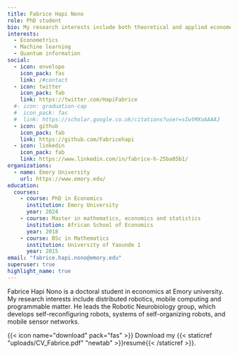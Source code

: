 ```yaml
---
title: Fabrice Hapi Nono
role: PhD student
bio: My research interests include both theoretical and applied econometrics, machine learning and quantum information. I have a preference for development economics, economic history, political and institutional economics. I also have a particular interest for quantum information.
interests:
  - Econometrics
  - Machine learning
  - Quantum information
social:
  - icon: envelope
    icon_pack: fas
    link: /#contact
  - icon: twitter
    icon_pack: fab
    link: https://twitter.com/HapiFabrice
  #- icon: graduation-cap
  #  icon_pack: fas
  #  link: https://scholar.google.co.uk/citations?user=sIwtMXoAAAAJ
  - icon: github
    icon_pack: fab
    link: https://github.com/Fabricehapi
  - icon: linkedin
    icon_pack: fab
    link: https://www.linkedin.com/in/fabrice-h-25ba05b1/
organizations:
  - name: Emory University
    url: https://www.emory.edu/
education:
  courses:
    - course: PhD in Economics
      institution: Emory University
      year: 2024
    - course: Master in mathematics, economics and statistics
      institution: African School of Economics
      year: 2018
    - course: BSc in Mathematics
      institution: University of Yaounde 1
      year: 2015
email: "fabrice.hapi.nono@emory.edu"
superuser: true
highlight_name: true
---
```


Fabrice Hapi Nono is a doctoral student in economics at Emory university. My research interests include distributed robotics, mobile computing and programmable matter. He leads the Robotic Neurobiology group, which develops self-reconfiguring robots, systems of self-organizing robots, and mobile sensor networks.


{{< icon name="download" pack="fas" >}} Download my {{< staticref "uploads/CV_Fabrice.pdf" "newtab" >}}resumé{{< /staticref >}}.
